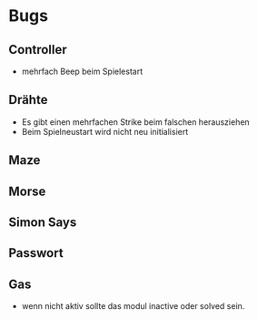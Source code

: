 # Bugs

## Controller

- mehrfach Beep beim Spielestart

## Drähte

- Es gibt einen mehrfachen Strike beim falschen herausziehen
- Beim Spielneustart wird nicht neu initialisiert

## Maze

## Morse

## Simon Says

## Passwort

## Gas

- wenn nicht aktiv sollte das modul inactive oder solved sein.
